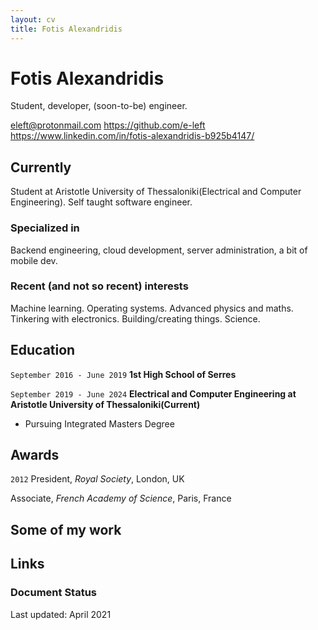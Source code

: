 ```yaml
---
layout: cv
title: Fotis Alexandridis
---
```

# Fotis Alexandridis
Student, developer, (soon-to-be) engineer.

<div id="webaddress">
<a href="eleft@protonmail.com">eleft@protonmail.com</a>
<a href="https://github.com/e-left">https://github.com/e-left</a>
<a href="https://www.linkedin.com/in/fotis-alexandridis-b925b4147/">https://www.linkedin.com/in/fotis-alexandridis-b925b4147/</a>
</div>


## Currently

Student at Aristotle University of Thessaloniki(Electrical and Computer Engineering). Self taught software engineer.

### Specialized in

Backend engineering, cloud development, server administration, a bit of mobile dev.


### Recent (and not so recent) interests

Machine learning. Operating systems. Advanced physics and maths.
Tinkering with electronics. Building/creating things. Science.


## Education

`September 2016 - June 2019`
__1st High School of Serres__

`September 2019 - June 2024`
__Electrical and Computer Engineering at Aristotle University of Thessaloniki(Current)__
- Pursuing Integrated Masters Degree


## Awards

`2012`
President, *Royal Society*, London, UK

Associate, *French Academy of Science*, Paris, France


## 


## Some of my work


## Links
<!-- A list is also available [online](http://scholar.google.co.uk/citations?user=LTOTl0YAAAAJ) -->

<!-- ### Journals

`1669`
Newton Sir I, De analysi per æquationes numero terminorum infinitas. 

`1669`
Lectiones opticæ.

etc. etc. etc.

### Patents

`2012`
Infinitesimal calculus for solutions to physics problems, [SMBC](http://www.techdirt.com/articles/20121011/09312820678/if-patents-had-been-around-time-newton.shtml) patent 001 -->


<!-- ## Occupation

`1600`
__Royal Mint__, London

- Warden
- Minted coins

`1600`
__Lucasian professor of Mathematics__, Cambridge University -->



### Document Status

Last updated: April 2021
